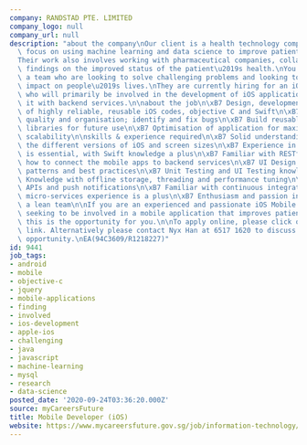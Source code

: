 ```yaml
---
company: RANDSTAD PTE. LIMITED
company_logo: null
company_url: null
description: "about the company\nOur client is a health technology company, with a\
  \ focus on using machine learning and data science to improve patient\u2019s lives.\n\
  Their work also involves working with pharmaceutical companies, collating research\
  \ findings on the improved status of the patient\u2019s health.\nYou will be joining\
  \ a team who are looking to solve challenging problems and looking to have a positive\
  \ impact on people\u2019s lives.\nThey are currently hiring for an iOS Mobile Engineer,\
  \ who will primarily be involved in the development of iOS applications and integrating\
  \ it with backend services.\n\nabout the job\n\xB7 Design, development and maintenance\
  \ of highly reliable, reusable iOS codes, objective C and Swift\n\xB7 Maintain code\
  \ quality and organisation; identify and fix bugs\n\xB7 Build reusable code and\
  \ libraries for future use\n\xB7 Optimisation of application for maximum speed and\
  \ scalability\n\nskills & experience required\n\xB7 Solid understanding of iOS SDK,\
  \ the different versions of iOS and screen sizes\n\xB7 Experience in Objective C\
  \ is essential, with Swift knowledge a plus\n\xB7 Familiar with RESTful APIs and\
  \ how to connect the mobile apps to backend services\n\xB7 UI Design principles,\
  \ patterns and best practices\n\xB7 Unit Testing and UI Testing knowledge\n\xB7\
  \ Knowledge with offline storage, threading and performance tuning\n\xB7 Cloud messages\
  \ APIs and push notifications\n\xB7 Familiar with continuous integration\n\xB7 AWS\
  \ micro-services experience is a plus\n\xB7 Enthusiasm and passion in working in\
  \ a lean team\n\nIf you are an experienced and passionate iOS Mobile Engineer, currently\
  \ seeking to be involved in a mobile application that improves patient\u2019s life,\
  \ this is the opportunity for you.\n\nTo apply online, please click on the appropriate\
  \ link. Alternatively please contact Nyx Han at 6517 1620 to discuss more on the\
  \ opportunity.\nEA(94C3609/R1218227)"
id: 9441
job_tags:
- android
- mobile
- objective-c
- jquery
- mobile-applications
- finding
- involved
- ios-development
- apple-ios
- challenging
- java
- javascript
- machine-learning
- mysql
- research
- data-science
posted_date: '2020-09-24T03:36:20.000Z'
source: myCareersFuture
title: Mobile Developer (iOS)
website: https://www.mycareersfuture.gov.sg/job/information-technology/mobile-developer-randstad-4f0a8b0febf7d7e555eba133ad438686
---
```


